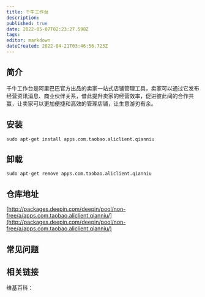 ```yaml
---
title: 千牛工作台
description: 
published: true
date: 2022-05-07T02:23:27.598Z
tags: 
editor: markdown
dateCreated: 2022-04-21T03:46:56.723Z
---
```


## 简介

千牛工作台是阿里巴巴官方出品的卖家一站式店铺管理工具，卖家可以通过它发布经营资讯消息、商业伙伴关系，借此提升卖家的经营效率，促进彼此间的合作共赢，让卖家可以更加便捷和高效的管理店铺，让生意游刃有余。	

## 安装

`sudo apt-get install apps.com.taobao.aliclient.qianniu`

## 卸载

`sudo apt-get remove apps.com.taobao.aliclient.qianniu`

## 仓库地址

[http://packages.deepin.com/deepin/pool/non-free/a/apps.com.taobao.aliclient.qianniu/](http://packages.deepin.com/deepin/pool/non-free/a/apps.com.taobao.aliclient.qianniu/)


## 常见问题


## 相关链接

维基百科：